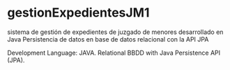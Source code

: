 # gestionExpedientesJM1
sistema de gestión de expedientes de juzgado de menores desarrollado en Java
Persistencia de datos en base de datos relacional con la API JPA

Development Language: JAVA.
Relational BBDD with Java Persistence API (JPA).

